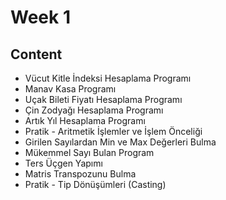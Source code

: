 # Week 1
## Content
- Vücut Kitle İndeksi Hesaplama Programı
- Manav Kasa Programı
- Uçak Bileti Fiyatı Hesaplama Programı
- Çin Zodyağı Hesaplama Programı
- Artık Yıl Hesaplama Programı
- Pratik - Aritmetik İşlemler ve İşlem Önceliği
- Girilen Sayılardan Min ve Max Değerleri Bulma
- Mükemmel Sayı Bulan Program
- Ters Üçgen Yapımı
- Matris Transpozunu Bulma
- Pratik - Tip Dönüşümleri (Casting)
